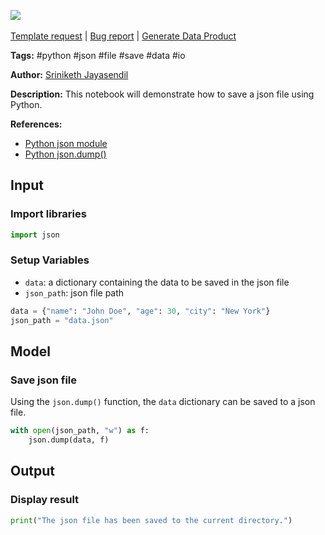 <a href="https://app.naas.ai/user-redirect/naas/downloader?url=https://raw.githubusercontent.com/jupyter-naas/awesome-notebooks/master/Python/Python_Save_json_file.ipynb" target="_parent"><img src="https://naasai-public.s3.eu-west-3.amazonaws.com/open_in_naas.svg"/></a><br><br><a href="https://github.com/jupyter-naas/awesome-notebooks/issues/new?assignees=&labels=&template=template-request.md&title=Tool+-+Action+of+the+notebook+">Template request</a> | <a href="https://github.com/jupyter-naas/awesome-notebooks/issues/new?assignees=&labels=bug&template=bug_report.md&title=Python+-+Save+json+file:+Error+short+description">Bug report</a> | <a href="https://app.naas.ai/user-redirect/naas/downloader?url=https://raw.githubusercontent.com/jupyter-naas/awesome-notebooks/master/Naas/Naas_Start_data_product.ipynb" target="_parent">Generate Data Product</a>

**Tags:** #python #json #file #save #data #io

**Author:** [Sriniketh Jayasendil](https://www.linkedin.com/in/sriniketh-jayasendil/)

**Description:** This notebook will demonstrate how to save a json file using Python.

**References:**
- [Python json module](https://docs.python.org/3/library/json.html)
- [Python json.dump()](https://www.programiz.com/python-programming/methods/json/dump)

## Input

### Import libraries


```python
import json
```

### Setup Variables
- `data`: a dictionary containing the data to be saved in the json file
- `json_path`: json file path


```python
data = {"name": "John Doe", "age": 30, "city": "New York"}
json_path = "data.json"
```

## Model

### Save json file

Using the `json.dump()` function, the `data` dictionary can be saved to a json file.


```python
with open(json_path, "w") as f:
    json.dump(data, f)
```

## Output

### Display result


```python
print("The json file has been saved to the current directory.")
```

 

 
